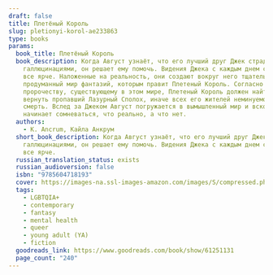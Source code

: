 ```yaml
---
draft: false
title: Плетёный Король
slug: pletionyi-korol-ae233863
type: books
params:
  book_title: Плетёный Король
  book_description: Когда Август узнаёт, что его лучший друг Джек страдает
    галлюцинациями, он решает ему помочь. Видения Джека с каждым днем становятся
    все ярче. Наложенные на реальность, они создают вокруг него тщательно
    продуманный мир фантазий, которым правит Плетеный Король. Согласно темному
    пророчеству, существующему в этом мире, Плетеный Король должен найти и
    вернуть пропавший Лазурный Сполох, иначе всех его жителей неминуемо ждет
    смерть. Вслед за Джеком Август погружается в вымышленный мир и вскоре сам
    начинает сомневаться, что реально, а что нет.
  authors:
    - K. Ancrum, Кайла Анкрум
  short_book_description: Когда Август узнаёт, что его лучший друг Джек страдает
    галлюцинациями, он решает ему помочь. Видения Джека с каждым днем становятся
    все ярче.
  russian_translation_status: exists
  russian_audioversion: false
  isbn: "9785604718193"
  cover: https://images-na.ssl-images-amazon.com/images/S/compressed.photo.goodreads.com/books/1654705474i/61251131.jpg
  tags:
    - LGBTQIA+
    - contemporary
    - fantasy
    - mental health
    - queer
    - young adult (YA)
    - fiction
  goodreads_link: https://www.goodreads.com/book/show/61251131
  page_count: "240"
---
```


